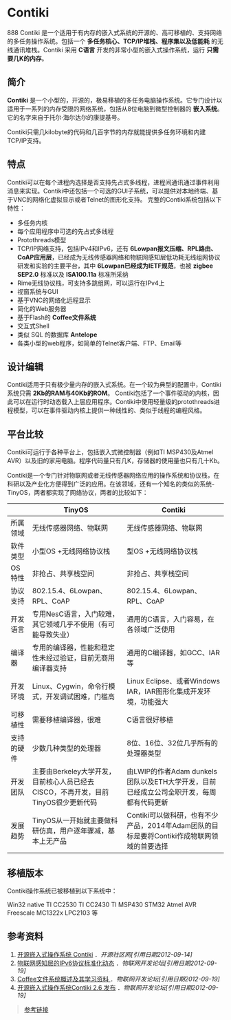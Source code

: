 # Contiki
888
Contiki 是一个适用于有内存的嵌入式系统的开源的、高可移植的、支持网络的多任务操作系统。包括一个 **多任务核心、TCP/IP堆栈、程序集以及低能耗** 的无线通讯堆栈。Contiki 采用 **C语言** 开发的非常小型的嵌入式操作系统，运行 **只需要几K的内存**。

## 简介

**Contiki** 是一个小型的，开源的，极易移植的多任务电脑操作系统。它专门设计以适用于一系列的内存受限的网络系统，包括从8位电脑到微型控制器的 **嵌入系统**。它的名字来自于托尔·海尔达尔的康提基号。

Contiki只需几kilobyte的代码和几百字节的内存就能提供多任务环境和内建TCP/IP支持。

## 特点

Contiki可以在每个进程内选择是否支持先占式多线程，进程间通讯通过事件利用消息来实现。Contiki中还包括一个可选的GUI子系统，可以提供对本地终端、基于VNC的网络化虚拟显示或者Telnet的图形化支持。
完整的Contiki系统包括以下特性：

- 多任务内核
- 每个应用程序中可选的先占式多线程
- Protothreads模型
- TCP/IP网络支持，包括IPv4和IPv6，还有 **6Lowpan报文压缩、RPL路由、CoAP应用层**，已经成为无线传感器网络和物联网感知层低功耗无线组网协议研发和实验的主要平台，其中 **6Lowpan已经成为IETF规范**，也被 **zigbee SEP2.0** 标准以及 **ISA100.11a** 标准所采纳
- Rime无线协议栈，可支持多跳组网，可以运行在IPv4上
- 视窗系统与GUI
- 基于VNC的网络化远程显示
- 简化的Web服务器
- 基于Flash的 **Coffee文件系统**
- 交互式Shell
- 类似 SQL 的数据库 **Antelope**
- 各类小型的web程序，如简单的Telnet客户端、FTP、Email等

## 设计编辑

Contiki适用于只有极少量内存的嵌入式系统。在一个较为典型的配置中，Contiki系统只需 **2Kb的RAM与40Kb的ROM**。 Contiki包括了一个事件驱动的内核，因此可以在运行时动态载入上层应用程序。Contiki中使用轻量级的protothreads进程模型，可以在事件驱动内核上提供一种线性的、类似于线程的编程风格。

## 平台比较

Contiki可运行于各种平台上，包括嵌入式微控制器（例如TI MSP430及Atmel AVR）以及旧的家用电脑。程序代码量只有几K，存储器的使用量也只有几十Kb。

Contiki是一个专门针对物联网或者无线传感器网络应用的操作系统和协议栈，在科研以及产业化方便得到广泛的应用。在该领域，还有一个知名的类似的系统- TinyOS，两者都实现了网络协议，两者的比较如下：

|                  |       TinyOS      |       Contiki      |
|------------------|-------------------|--------------------|
| 所属领域 | 无线传感器网络、物联网 | 无线传感器网络、物联网 |
| 软件类型 | 小型OS +无线网络协议栈 | 型OS +无线网络协议栈 |
| OS特性 | 非抢占、共享栈空间 | 非抢占、共享栈空间 |
| 协议支持 | 802.15.4、6Lowpan、RPL、CoAP | 802.15.4、6Lowpan、RPL、CoAP |
| 开发语言 | 专用NesC语言，入门较难，其它领域几乎不使用（有可能导致失业）| 通用的C语言，入门容易，在各领域广泛使用 |
| 编译器 | 专用的编译器，性能和稳定性未经过验证，目前无商用编译器支持 | 通用的C编译器，如GCC、IAR等 |
| 开发环境 | Linux、Cygwin，命令行模式，开发调试困难，门槛高 | Linux Eclipse、或者Windows IAR，IAR图形化集成开发环境，功能强大 |
| 可移植性 | 需要移植编译器，很难 | C语言很好移植 |
| 支持的硬件 | 少数几种类型的处理器 | 8位、16位、32位几乎所有的处理器类型 |
| 开发团队 | 主要由Berkeley大学开发，目前核心人员已经去CISCO，不再开发，目前TinyOS很少更新代码 | 由LWIP的作者Adam dunkels团队以及ETH大学开发，目前已经成立公司全职开发，每周都有代码更新 |
| 发展趋势 | TinyOS从一开始就主要做科研仿真，用户逐年骤减，基本上无产品 | Contiki可以做科研，也有不少产品，2014年Adam团队的目标是要将Contiki作成物联网领域的首要选择 |

## 移植版本

Contiki操作系统已被移植到以下系统中：

Win32
native
TI CC2530
TI CC2430
TI MSP430
STM32
Atmel AVR
Freescale MC1322x
LPC2103 等

## 参考资料

1. [开源嵌入式操作系统 Contiki](http://baike.baidu.com/redirect/aac1gQAw5NMwc92LDFufHwgQ4dHBa7aJmeh6cBycl4T2WzxGhgBe66YO1uwTm_CkiZ3QM5Oh3e9nzoEF2A)   ．*开源社区网[引用日期2012-09-14]*
2. [物联网感知层的IPv6协议标准化动态](http://baike.baidu.com/redirect/7556qg_apCEPxMQbwBoZo0FmxdbAIT0Oh_lJe8cQsw26bDSeIYiKw9Ez9nHpFMiEFZelo1S4BTkcdmAgCj46dC6xfXGn)  ．*物联网开发论坛[引用日期2012-09-19]*
3. [Coffee文件系统概述及其学习资料 ](http://baike.baidu.com/redirect/53dbO0mzvMpzlTXPweFC5scwGhoRxh3Djkn6O2RUwr6sEm_7-ntGvohmgz8b13YYRsuPfZD1Aawc0Hg0WBcE2_GhzJZb_w) ．*物联网开发论坛[引用日期2012-09-19]*
4. [开源嵌入式操作系统Contiki 2.6 发布](http://baike.baidu.com/redirect/2872Sakssh7J1vMzfLV6TYLxRAzEZE_31ubr9kVM9mW2oyMarEHhLe8C7-PSu_cyXAu5EzqGxIGulshkAno4R3Ww6Wfdpw)  ．*物联网开发论坛[引用日期2012-09-19]*

>[参考链接](http://baike.baidu.com/link?url=jZvXLXRmh9sS2QOSq6T8tbiZS96q5caMzxF6UawIY8lilxdIQ2FWp_ZJameI14-xWuK3u53osUU8UmJAo5SH1K)
